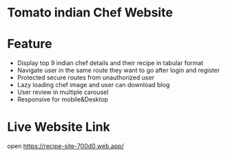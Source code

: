 # Tomato indian Chef Website

# Feature
 
* Display top 9 indian chef details and their recipe in tabular format  
* Navigate user in the same route they want to go after login and register
* Protected secure routes from unauthorized user
* Lazy loading chef image and user can download blog 
* User review in multiple carousel
* Responsive for mobile&Desktop

# Live Website Link
open https://recipe-site-700d0.web.app/